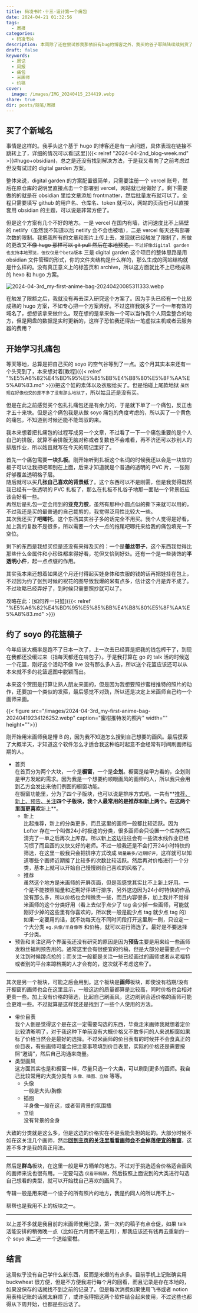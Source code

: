 ```yaml
---
title: 码凌书片·十三·设计第一个痛包
date: 2024-04-21 01:32:56
tags:
  - 周报
categories:
  - 码凌书片
description: 本周除了还在尝试修我那依旧有bug的博客之外，我买的谷子耶陆陆续续到货了。刚好感觉自己手头的东西够整一个痛包了，于是就开始研究痛包了。另外还开始尝试用米画师，约了人生第一个同人稿。
draft: false
keywords:
  - 周记
  - 周报
  - 痛包
  - 米画师
  - 约稿
cover:
  image: /images/IMG_20240415_234419.webp
share: true
dir: posts/随笔/周报
---
```


## 买了个新域名

事情是这样的。我手头这个基于 hugo 的博客还是有一点问题，具体表现在链接不跳转上了，详细的情况可以看[这里]({{< relref "2024-04-2nd_blog-week.md" >}}#hugo+obsidian)，总之是还没有找到解决方法，于是我又看向了之前考虑过但没有试过的 digital garden 方案。

整体来说，digital garden 的方案配置很简单，只需要注册一个 vercel 账号，然后在原仓库的说明里直接点击一个部署到 vercel，网站就已经做好了。剩下需要做的的就是在 obsidian 里给文章添加 frontmatter，然后批量发布就可以了。全程只需要填写 github 的用户名、仓库名、token 就可以，网站的页面也可以直接套用 obsidian 的主题，可以说是非常方便了。

但是这个方案有几个不好的地方。一是 vercel 在国内有墙，访问速度比不上隔壁的 netlify（虽然我不知道以后 netlify 会不会也被墙），二是 vercel 每天还有部署次数的限制。我把我所有的文章和图片上传上去，发现就已经触发了限制了，所做的更改又~~不像 hugo 那样可以 git pull 然后在本地预览。~~ `不过好像digital garden也支持本地预览，但仅仅是个beta版本` 三是 digital garden 这个项目的整体思路是用 obsidian 文件管理的形式，你的文件夹结构是什么样的，那么生成的网站结构就是什么样的。没有真正意义上的标签页和 archive，所以这方面就比不上已经成熟的 hexo 和 hugo 方案。

![2024-04-3rd_my-first-anime-bag-20240420085311333.webp](/images/2024-04-3rd_my-first-anime-bag-20240420085311333.webp)

在触发了限额之后，我就没有再去深入研究这个方案了。因为手头已经有一个比较成熟的 hugo 方案，不如专心把一个方案弄好。不过这样我就多了一个一年有效的域名了，想想该拿来做什么。现在想的是拿来做一个可以当作我个人网盘整合的地方，但是网盘的数据是实时更新的，这样子恐怕我还得出一笔虚拟主机或者云服务器的费用？

## 开始学习扎痛包

等天等地，总算是把自己买的 soyo 的空气谷等到了一点。这个月其实本来还有一个头壳到了，本来想对着[教程]({{< relref "%E5%A6%82%E4%BD%95%E5%85%BB%E4%B8%80%E5%8F%AA%E5%A8%83.md" >}})把这个娃的素体以及衣服给买了。但是怕碰上尾款地狱 `虽然现在好像也交的差不多了没有那么地狱了`，所以姑且还是没有买。

但是在此之前感觉买个包扎扎痛包还是有余力的，于是就下单了一个痛包，反正也才五十来块。但是这个痛包我是从做 soyo 痛包的角度考虑的，所以买了一个黄色的痛包，不知道到时候还能不能驾驭的来。

我本来想着把扎痛包的过程写成另一个文章，不过看了一下一个痛包重要的是个人自己的排版，就算不会排版无脑对称或者复数也不会难看，再不济还可以抄别人的排版作业，所以姑且就写在今天的周记里好了。

首先一个痛包需要**一块扎板**。刚开始听到扎板这个名词的时候我还以会是一块软的板子可以让我把吧唧别在上面，后来才知道就是个普通的透明的 PVC 片，一张刚好够覆盖透明格子层。<br>
随后就可以买**几张自己喜欢的背景纸**了。这个东西可以不是刚需，但是我觉得既然我已经有一张透明的 PVC 扎板了，那么在扎板不扎谷子地那一面贴一个背景纸应该会好看一些。<br>
再然后是扎包一定会用到的**亚克力胶**，虽然有那种小圆点似的撕下来就可以用的，不过我还是买的最普通的自己裁剪的，我觉得泛用性比较大一些。<br>
其次我还买了**吧唧托**，这个东西其实谷子多的话完全不用买。我个人觉得是好看，加上我的复数不是很多，所以需要一个大一点的拖尾吧唧托来给我的痛包填充一下空位。

剩下的东西是我想买但是还没有来得及买的：一个是**蕾丝带子**，这个东西我觉得比那些什么金属件和小珍珠都来得好看，花但又恰到好处。还有一个是一些装饰的**半透明小件**，起一点点缀的作用。

其实我本来还想着如果这个月还付得起买娃身体和衣服的钱的话再把娃挂在包上，不过因为约了张到时候的祝花的图导致我爆的米有点多，估计这个月是弄不成了。不过攻略已经弄好了，到时候只需要照抄就可以了。

攻略在此：[如何养一只娃]({{< relref "%E5%A6%82%E4%BD%95%E5%85%BB%E4%B8%80%E5%8F%AA%E5%A8%83.md" >}})

## 约了 soyo 的花篮稿子

今年应该大概率是跑不了日本一次了，上一次去已经算是把我的钱包榨干了，到现在我都还没缓过来（指每天都还在啃包子）。于是我打算在 go 的 talk 活的时候送一个花篮，刚好这个活动不像 live 没有那么多人去，所以送个花篮应该还可以从本来就不多的花篮返图中脱颖而出。

本来这个贺图是打算让熟人朋友来画的，但是因为我想要照抄蜜柑推特的照片的动作，还要加一个类似的发箍，最后感觉不对劲，所以还是决定上米画师自己约一个画师来画。

{{< figure src="/images/2024-04-3rd_my-first-anime-bag-20240419234126252.webp" caption="蜜柑推特发的照片" width="" height="">}}

刚开始用米画师我是懵 B 的，因为我不知道怎么搜到自己想要的画风。最后摸索了大概半天，才知道这个软件怎么才适合我这种临时起意不会经常有时间刷画师档期的人。

- 首页<br>
	在首页分为两个大块，一个是**橱窗**，一个是**企划**。橱窗是给甲方看的，企划则是甲方发起的需求。因为我是一个想要约顺眼画风的画师的人，所以我只会用到乙方会发出来他们例图的橱窗功能。<br>
	在橱窗功能里，分为了四个子版块，也可以说是排序方式吧。一共有**<u>推荐、新上、预告、关注</u>**四个子版块，我个人最常用的是推荐和新上两个。在这两个里面更喜欢**新上**。
	- 新上<br>
		比起推荐，新上的分类更多，而且这里的画师一般都比较活跃。因为 Lofter 存在一个叫做24小时极速的分类，很多画师会只设置一个库存然后清完了一单之后再次上库存。所以新上这边往往会有一些流水线作业已经习惯了而且画的又快又好的老师。不过一般我还是不会打开24小时特快的筛选，在这里一般我只会把排序方式改成 `销量最多/近期好评`，这样就可以知道哪些个画师近期接了比较多的次数比较活跃。然后再对价格进行一个分类，基本上就可以开始自己慢慢刷自己喜欢的风格了。
	- 推荐<br>
		虽然这个地方是米画师的开屏页面，但是我感觉其实比不上新上好用。一个是不能按照销量和近期好评进行排序，另外这边因为24小时特快的作品没有那么多，所以价格也会稍微贵一些，而且内容很多，加上我并不觉得米画师的这个分类好用（看上去似乎点少了 tag 会少掉一些画师，可能就刚好少掉的这些里有你喜欢的，所以我一般是能少点 tag 就少点 tag 的）如果一定要用的话，就不妨每天在不同时间段打开这里刷一刷，只设定一个大分类 `eg.头像/半身像等` 和价格，就可以进行筛选了。最好是不要选择子分类。<br>
- 预告和关注这两个界面我还没有研究的原因是因为**预告**主要是用来给一些画师发粉丝福利预告用的。通常这里会有很便宜的约稿，但是大部分是需要点一个关注到时候蹲点抢的；而关注一般都是关注一些已经画过的画师或者从老福特或者别的平台来蹲档期的人才会有的，这次就不考虑这些了。

---

其次是另一个板块，可能之后会用到。这个板块是**画师**板块，即使没有档期/没有开橱窗的画师也会在这里显示，一般这边的质量都算是比较高，同时价格也会相对更贵一些。加上没有价格的筛选，比起自己刷画风，这边刷到合适价格的画师可能会更难一些。不过就算是这样我还是找到了一些个人使用的方法。

- 带价目表<br>
	我个人倒是觉得这个是在这一定需要勾选的东西，毕竟走米画师我就想着定价比较清晰明了，对于我这种下单前没有大概价格又不敢多问的人来说橱窗如果标了价格当然会是最好的选择。不过米画师的价目表有的时候并不会食真正的价目表，有些画师可能会把注意事项填到价目表里，实际的价格还是需要按照“邀请”，然后自己沟通来商量。
- 类型画风<br>
	这方面其实也是和橱窗一样，尽量只选一个大类，可以刷到更多的画师。我自己比较常用的大类分类有 `头像、插图、立绘` 等等。
	- 头像<br>
	一般是大头/胸像
	- 插图<br>
	半身像一般在这，或者带背景的氛围插
	- 立绘<br>
	没有背景的全身

大致的分类就是这么多，但是这边的价格实在不是我能负担的起的。大部分时候不如在这关注几个画师，然后<u>**回到主页的关注里看看画师会不会掉落便宜的橱窗**</u>，这差不多才是我的真正用法。

---

然后是**群岛**板块，在这里一般是甲方晒单的地方。不过对于挑选适合价格适合画风的画师来说也很有用。一定要勾选 `仅看带稿酬`，然后按照上面说到的大类进行勾选自己想看的类型，就可以开始找自己喜欢的画风了。

专辑一般是用来晒一个设子的所有照片的地方，我是约同人的所以用不上~

帮帮也是我用不上的板块之一。

---

以上差不多就是我目前的米画师使用记录，第一次约的稿子有点仓促，如果 talk 活能安排的稍微晚一点（比如在六月而不是五月），那我应该还有钱再去重新约一个 soyo 来二选一一个送给蜜柑。

## 结言

这周似乎没有自己学什么新东西，反而是米爆的有点多。目前手机上记账确实用 buckwheat 很方便，但是不方便我进行每个月的回看，而且记录是存在本地的，如果没保存的话就找不到之前的记录了。但是每次消费如果使用飞书或者 notion 用表格记账的话就太麻烦了，或许我得把这两个软件结合起来使用，不过这些也都得从下周开始，也都是些后话了。